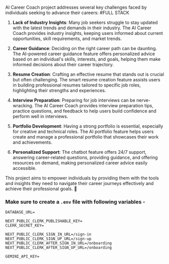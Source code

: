 AI Career Coach project addresses several key challenges faced by individuals seeking to advance their careers:
#FULL STACK
1. **Lack of Industry Insights**: Many job seekers struggle to stay updated with the latest trends and demands in their industry. The AI Career Coach provides industry insights, keeping users informed about current opportunities, skill requirements, and market trends.

2. **Career Guidance**: Deciding on the right career path can be daunting. The AI-powered career guidance feature offers personalized advice based on an individual's skills, interests, and goals, helping them make informed decisions about their career trajectory.

3. **Resume Creation**: Crafting an effective resume that stands out is crucial but often challenging. The smart resume creation feature assists users in building professional resumes tailored to specific job roles, highlighting their strengths and experiences.

4. **Interview Preparation**: Preparing for job interviews can be nerve-wracking. The AI Career Coach provides interview preparation tips, practice questions, and feedback to help users build confidence and perform well in interviews.

5. **Portfolio Development**: Having a strong portfolio is essential, especially for creative and technical roles. The AI portfolio feature helps users create and manage a professional portfolio that showcases their work and achievements.

6. **Personalized Support**: The chatbot feature offers 24/7 support, answering career-related questions, providing guidance, and offering resources on demand, making personalized career advice easily accessible.

This project aims to empower individuals by providing them with the tools and insights they need to navigate their career journeys effectively and achieve their professional goals. 🚀

### Make sure to create a `.env` file with following variables -

```
DATABASE_URL=

NEXT_PUBLIC_CLERK_PUBLISHABLE_KEY=
CLERK_SECRET_KEY=

NEXT_PUBLIC_CLERK_SIGN_IN_URL=/sign-in
NEXT_PUBLIC_CLERK_SIGN_UP_URL=/sign-up
NEXT_PUBLIC_CLERK_AFTER_SIGN_IN_URL=/onboarding
NEXT_PUBLIC_CLERK_AFTER_SIGN_UP_URL=/onboarding

GEMINI_API_KEY=
```
